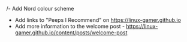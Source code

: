 /- Add Nord colour scheme
- Add links to "Peeps I Recommend" on https://linux-gamer.github.io
- Add more information to the welcome post - https://linux-gamer.github.io/content/posts/welcome-post
